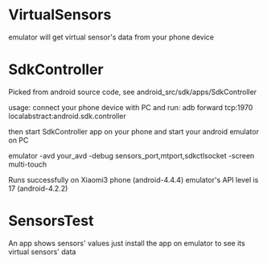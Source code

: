 VirtualSensors
==============
emulator will get virtual sensor's data from your phone device

SdkController
==============
Picked from android source code,
see android_src/sdk/apps/SdkController

usage:
connect your phone device with PC and run:
adb forward tcp:1970 localabstract:android.sdk.controller

then start SdkController app on your phone
and start your android emulator on PC

emulator -avd your_avd -debug sensors_port,mtport,sdkctlsocket -screen multi-touch


Runs successfully on Xiaomi3 phone (android-4.4.4)
emulator's API level is 17 (android-4.2.2)



SensorsTest
==============
An app shows sensors' values
just install the app on emulator to see its virtual sensors' data
